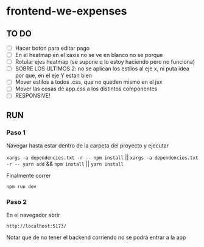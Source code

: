 # frontend-we-expenses

## TO DO

- [ ] Hacer boton para editar pago
- [ ] En el heatmap en el xaxis no se ve en blanco no se porque
- [ ] Rotular ejes heatmap (se supone q lo estoy haciendo pero no funciona)
- [ ] SOBRE LOS ULTIMOS 2: no se aplican los estilos al eje x, ni puta idea por que, en el eje Y estan bien
- [ ] Mover estilos a todos .css, que no queden mismo en el jsx
- [ ] Mover las cosas de app.css a los distintos componentes
- [ ] RESPONSIVE!

## RUN

### Paso 1

Navegar hasta estar dentro de la carpeta del proyecto y ejecutar

`xargs -a dependencies.txt -r -- npm install` || `xargs -a dependencies.txt -r -- yarn add`
&&
`npm install` || `yarn install`

Finalmente correr

`npm run dev` 

### Paso 2

En el navegador abrir

`http://localhost:5173/` 

Notar que de no tener el backend corriendo no se podrá entrar a la app